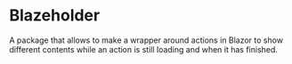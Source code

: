 # Blazeholder

A package that allows to make a wrapper around actions in Blazor to show different contents while an action
is still loading and when it has finished.